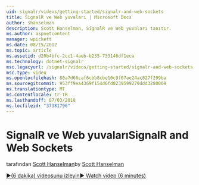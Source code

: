 ```yaml
---
uid: signalr/videos/getting-started/signalr-and-web-sockets
title: SignalR ve Web yuvaları | Microsoft Docs
author: shanselman
description: Scott Hanselman, SignalR ve Web yuvaları tanıtır.
ms.author: aspnetcontent
manager: wpickett
ms.date: 08/15/2012
ms.topic: article
ms.assetid: d20b4bfc-2cc1-4aeb-b235-733146df1eca
ms.technology: dotnet-signalr
msc.legacyurl: /signalr/videos/getting-started/signalr-and-web-sockets
msc.type: video
ms.openlocfilehash: 80a7d66caf6cbb8cbe16c9f07ae24ac827f299ba
ms.sourcegitcommit: 953ff9ea4369f154d6fd0239599279ddd3280009
ms.translationtype: MT
ms.contentlocale: tr-TR
ms.lasthandoff: 07/03/2018
ms.locfileid: "37381796"
---
```

<a name="signalr-and-web-sockets"></a><span data-ttu-id="0a80b-103">SignalR ve Web yuvaları</span><span class="sxs-lookup"><span data-stu-id="0a80b-103">SignalR and Web Sockets</span></span>
====================
<span data-ttu-id="0a80b-104">tarafından [Scott Hanselman](https://github.com/shanselman)</span><span class="sxs-lookup"><span data-stu-id="0a80b-104">by [Scott Hanselman](https://github.com/shanselman)</span></span>

[<span data-ttu-id="0a80b-105">&#9654;(6 dakika) videosunu izleyin</span><span class="sxs-lookup"><span data-stu-id="0a80b-105">&#9654; Watch video (6 minutes)</span></span>](https://channel9.msdn.com/Blogs/ASP-NET-Site-Videos/signalr-and-web-sockets)
